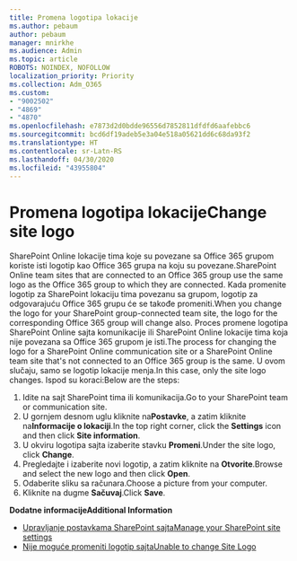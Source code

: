 ```yaml
---
title: Promena logotipa lokacije
ms.author: pebaum
author: pebaum
manager: mnirkhe
ms.audience: Admin
ms.topic: article
ROBOTS: NOINDEX, NOFOLLOW
localization_priority: Priority
ms.collection: Adm_O365
ms.custom:
- "9002502"
- "4869"
- "4870"
ms.openlocfilehash: e7873d2d0bdde96556d7852811dfdfd6aafebbc6
ms.sourcegitcommit: bcd6df19adeb5e3a04e518a05621dd6c68da93f2
ms.translationtype: HT
ms.contentlocale: sr-Latn-RS
ms.lasthandoff: 04/30/2020
ms.locfileid: "43955804"
---
```

# <a name="change-site-logo"></a><span data-ttu-id="7db26-102">Promena logotipa lokacije</span><span class="sxs-lookup"><span data-stu-id="7db26-102">Change site logo</span></span>

<span data-ttu-id="7db26-103">SharePoint Online lokacije tima koje su povezane sa Office 365 grupom koriste isti logotip kao Office 365 grupa na koju su povezane.</span><span class="sxs-lookup"><span data-stu-id="7db26-103">SharePoint Online team sites that are connected to an Office 365 group use the same logo as the Office 365 group to which they are connected.</span></span> <span data-ttu-id="7db26-104">Kada promenite logotip za SharePoint lokaciju tima povezanu sa grupom, logotip za odgovarajuću Office 365 grupu će se takođe promeniti.</span><span class="sxs-lookup"><span data-stu-id="7db26-104">When you change the logo for your SharePoint group-connected team site, the logo for the corresponding Office 365 group will change also.</span></span> <span data-ttu-id="7db26-105">Proces promene logotipa SharePoint Online sajta komunikacije ili SharePoint Online lokacije tima koja nije povezana sa Office 365 grupom je isti.</span><span class="sxs-lookup"><span data-stu-id="7db26-105">The process for changing the logo for a SharePoint Online communication site or a SharePoint Online team site that's not connected to an Office 365 group is the same.</span></span> <span data-ttu-id="7db26-106">U ovom slučaju, samo se logotip lokacije menja.</span><span class="sxs-lookup"><span data-stu-id="7db26-106">In this case, only the site logo changes.</span></span> <span data-ttu-id="7db26-107">Ispod su koraci:</span><span class="sxs-lookup"><span data-stu-id="7db26-107">Below are the steps:</span></span>

1. <span data-ttu-id="7db26-108">Idite na sajt SharePoint tima ili komunikacija.</span><span class="sxs-lookup"><span data-stu-id="7db26-108">Go to your SharePoint team or communication site.</span></span>
2. <span data-ttu-id="7db26-109">U gornjem desnom uglu kliknite na**Postavke**, a zatim kliknite na**Informacije o lokaciji**.</span><span class="sxs-lookup"><span data-stu-id="7db26-109">In the top right corner, click the **Settings** icon and then click **Site information**.</span></span>
3. <span data-ttu-id="7db26-110">U okviru logotipa sajta izaberite stavku **Promeni**.</span><span class="sxs-lookup"><span data-stu-id="7db26-110">Under the site logo, click **Change**.</span></span>
4. <span data-ttu-id="7db26-111">Pregledajte i izaberite novi logotip, a zatim kliknite na **Otvorite**.</span><span class="sxs-lookup"><span data-stu-id="7db26-111">Browse and select the new logo and then click **Open**.</span></span>
5. <span data-ttu-id="7db26-112">Odaberite sliku sa računara.</span><span class="sxs-lookup"><span data-stu-id="7db26-112">Choose a picture from your computer.</span></span>
6. <span data-ttu-id="7db26-113">Kliknite na dugme **Sačuvaj**.</span><span class="sxs-lookup"><span data-stu-id="7db26-113">Click **Save**.</span></span>

<span data-ttu-id="7db26-114">**Dodatne informacije**</span><span class="sxs-lookup"><span data-stu-id="7db26-114">**Additional Information**</span></span>

- [<span data-ttu-id="7db26-115">Upravljanje postavkama SharePoint sajta</span><span class="sxs-lookup"><span data-stu-id="7db26-115">Manage your SharePoint site settings</span></span>](https://support.office.com/article/manage-your-sharepoint-site-settings-8376034d-d0c7-446e-9178-6ab51c58df42)
- [<span data-ttu-id="7db26-116">Nije moguće promeniti logotip sajta</span><span class="sxs-lookup"><span data-stu-id="7db26-116">Unable to change Site Logo</span></span>](https://docs.microsoft.com/sharepoint/troubleshoot/sites/error-when-changing-o365-site-logo)
